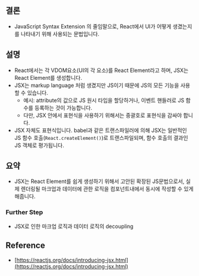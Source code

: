 ## 결론

- JavaScript Syntax Extension 의 줄임말으로, React에서 UI가 어떻게 생겼는지를 나타내기 위해 사용되는 문법입니다.

## 설명

- React에서는 각 VDOM요소(UI의 각 요소)를 React Element라고 하며, JSX는 React Element를 생성합니다.
- JSX는 markup language 처럼 생겼지만 JS이기 때문에 JS의 모든 기능을 사용할 수 있습니다.
    - 예시: attribute의 값으로 JS 원시 타입을 할당하거나, 이벤트 핸들러로 JS 함수를 등록하는 것이 가능합니다.
    - 다만, JSX 안에서 표현식을 사용하기 위해서는 중괄호로 표현식을 감싸야 합니다.
- JSX 자체도 표현식입니다. babel과 같은 트랜스파일러에 의해 JSX는 일반적인 JS 함수 호출(`React.createElement()`)로 트랜스파일되며,  함수 호출의 결과인 JS 객체로 평가됩니다.

## 요약

- JSX는 React Element를 쉽게 생성하기 위해서 고안된 확장된 JS문법으로서, 실제 렌더링될 마크업과 데이터에 관한 로직을 컴포넌트내에서 동시에 작성할 수 있게 해줍니다.

### Further Step

- JSX로 인한 마크업 로직과 데이터 로직의 decoupling

## Reference

- [https://reactjs.org/docs/introducing-jsx.html](https://reactjs.org/docs/introducing-jsx.html)
